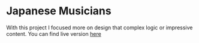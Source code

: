 # Japanese Musicians

With this project I focused more on design that complex logic or impressive content.
You can find live version [here](https://www.deimantasb.com/projects/japanese-musicians/preview/)
